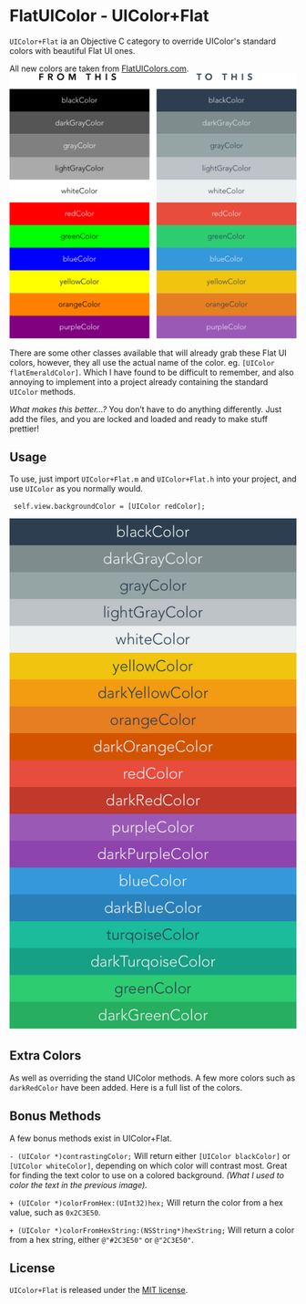 # FlatUIColor - UIColor+Flat
`UIColor+Flat` ia an Objective C category to override UIColor's standard colors with beautiful Flat UI ones.

All new colors are taken from [FlatUIColors.com](http://flatuicolors.com/).
![Color comparison](screenshot%20comparison.png)

There are some other classes available that will already grab these Flat UI colors, however, they all use the actual name of the color. eg. `[UIColor flatEmeraldColor]`. Which I have found to be difficult to remember, and also annoying to implement into a project already containing the standard `UIColor` methods.

*What makes this better...?*
You don’t have to do anything differently. Just add the files, and you are locked and loaded and ready to make stuff prettier!


## Usage
To use, just import `UIColor+Flat.m` and `UIColor+Flat.h` into your project, and use `UIColor` as you normally would.

``` objc
 self.view.backgroundColor = [UIColor redColor];
 ```
![All Flat UI Colors](screenshot.png)

## Extra Colors
As well as overriding the stand UIColor methods. A few more colors such as `darkRedColor` have been added. Here is a full list of the colors.


## Bonus Methods
A few bonus methods exist in UIColor+Flat.

`- (UIColor *)contrastingColor;`
Will return either `[UIColor blackColor]` or `[UIColor whiteColor]`, depending on which color will contrast most. Great for finding the text color to use on a colored background. *(What I used to color the text in the previous image).*

`+ (UIColor *)colorFromHex:(UInt32)hex;`
Will return the color from a hex value, such as `0x2C3E50`.

`+ (UIColor *)colorFromHexString:(NSString*)hexString;`
Will return a color from a hex string, either `@"#2C3E50"` or `@"2C3E50"`.


## License
`UIColor+Flat` is released under the [MIT license](https://github.com/DWilliames/FlatUIColor/blob/master/LICENSE).
